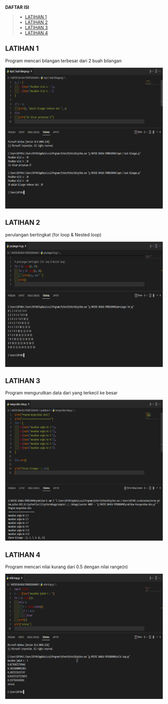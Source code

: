 **DAFTAR ISI**
> - [LATIHAN 1](##-LATIHAN-1)
> - [LATIHAN 2](##-LATIHAN-2)
> - [LATIHAN 3](##-LATIHAN-3)
> - [LATIHAN 4](##-LATIHAN-4)


## LATIHAN 1
Program mencari bilangan terbesar dari 2 buah bilangan

<img src="img/latihan1.PNG" alt="Flowchart" width="800" height="450">

## LATIHAN 2
perulangan bertingkat (for loop & Nested loop)

<img src="img/latihan2.PNG" alt="Flowchart" width="800" height="400">

## LATIHAN 3
Program mengurutkan data dari yang terkecil ke besar

<img src="img/latihan3.PNG" alt="Flowchart" width="800" height="450">

## LATIHAN 4
Program mencari nilai kurang dari 0.5 dengan nilai range(n)

<img src="img/latihan4.PNG" alt="Flowchart" width="800" height="400">